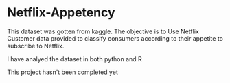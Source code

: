 # Netflix-Appetency
This dataset was gotten from kaggle. The objective is to Use Netflix Customer data provided to classify consumers according to their appetite to subscribe to Netflix.

I have analyed the dataset in both python and R 

This project hasn't been completed yet
